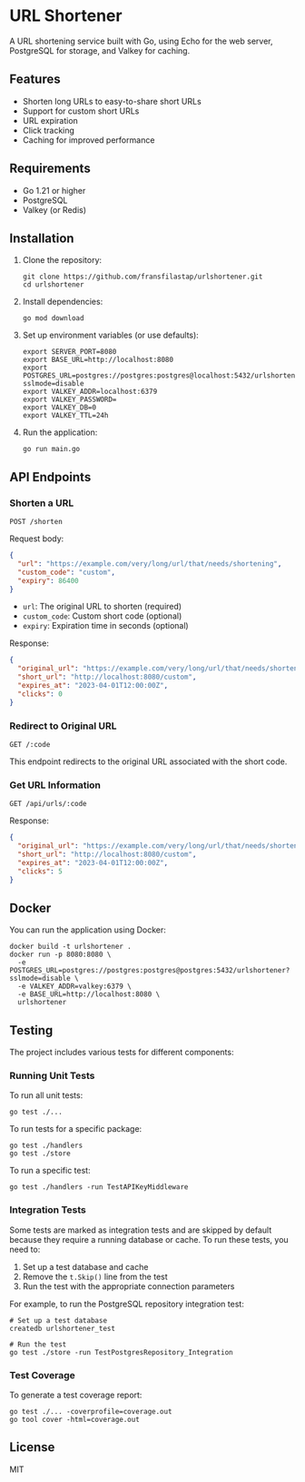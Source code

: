 # URL Shortener

A URL shortening service built with Go, using Echo for the web server, PostgreSQL for storage, and Valkey for caching.

## Features

- Shorten long URLs to easy-to-share short URLs
- Support for custom short URLs
- URL expiration
- Click tracking
- Caching for improved performance

## Requirements

- Go 1.21 or higher
- PostgreSQL
- Valkey (or Redis)

## Installation

1. Clone the repository:
   ```
   git clone https://github.com/fransfilastap/urlshortener.git
   cd urlshortener
   ```

2. Install dependencies:
   ```
   go mod download
   ```

3. Set up environment variables (or use defaults):
   ```
   export SERVER_PORT=8080
   export BASE_URL=http://localhost:8080
   export POSTGRES_URL=postgres://postgres:postgres@localhost:5432/urlshortener?sslmode=disable
   export VALKEY_ADDR=localhost:6379
   export VALKEY_PASSWORD=
   export VALKEY_DB=0
   export VALKEY_TTL=24h
   ```

4. Run the application:
   ```
   go run main.go
   ```

## API Endpoints

### Shorten a URL

```
POST /shorten
```

Request body:
```json
{
  "url": "https://example.com/very/long/url/that/needs/shortening",
  "custom_code": "custom",
  "expiry": 86400
}
```

- `url`: The original URL to shorten (required)
- `custom_code`: Custom short code (optional)
- `expiry`: Expiration time in seconds (optional)

Response:
```json
{
  "original_url": "https://example.com/very/long/url/that/needs/shortening",
  "short_url": "http://localhost:8080/custom",
  "expires_at": "2023-04-01T12:00:00Z",
  "clicks": 0
}
```

### Redirect to Original URL

```
GET /:code
```

This endpoint redirects to the original URL associated with the short code.

### Get URL Information

```
GET /api/urls/:code
```

Response:
```json
{
  "original_url": "https://example.com/very/long/url/that/needs/shortening",
  "short_url": "http://localhost:8080/custom",
  "expires_at": "2023-04-01T12:00:00Z",
  "clicks": 5
}
```

## Docker

You can run the application using Docker:

```
docker build -t urlshortener .
docker run -p 8080:8080 \
  -e POSTGRES_URL=postgres://postgres:postgres@postgres:5432/urlshortener?sslmode=disable \
  -e VALKEY_ADDR=valkey:6379 \
  -e BASE_URL=http://localhost:8080 \
  urlshortener
```

## Testing

The project includes various tests for different components:

### Running Unit Tests

To run all unit tests:

```
go test ./...
```

To run tests for a specific package:

```
go test ./handlers
go test ./store
```

To run a specific test:

```
go test ./handlers -run TestAPIKeyMiddleware
```

### Integration Tests

Some tests are marked as integration tests and are skipped by default because they require a running database or cache. To run these tests, you need to:

1. Set up a test database and cache
2. Remove the `t.Skip()` line from the test
3. Run the test with the appropriate connection parameters

For example, to run the PostgreSQL repository integration test:

```
# Set up a test database
createdb urlshortener_test

# Run the test
go test ./store -run TestPostgresRepository_Integration
```

### Test Coverage

To generate a test coverage report:

```
go test ./... -coverprofile=coverage.out
go tool cover -html=coverage.out
```

## License

MIT
